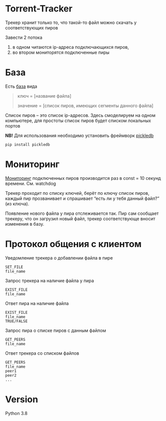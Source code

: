 # Torrent-Tracker

Трекер хранит только то, что такой-то файл можно скачать у соответствующих пиров

Завести 2 потока
1. в одном читаются ip-адреса подключающихся пиров, 
2. во втором мониторятся подключенные пиры

# База 
Есть [база](https://github.com/Aksinya-Bykova/Torrent-Tracker/blob/main/data/File-Peers.db) вида

> ключ = [название файла]
>
> значение = [список пиров, имеющих сегменты данного файла]

Список пиров – это список ip-адресов. Здесь смоделируем на одном компьютере, для простоты список пиров будет списком локальных портов

**NB!** Для использования необходимо установить фреймворк [pickledb](https://github.com/patx/pickledb)
```
pip install pickledb
```

# Мониторинг
[Мониторинг](https://github.com/Aksinya-Bykova/Torrent-Tracker/blob/main/monitoring.py) подключенных пиров производится раз в const = 10 секунд времени. См. watchdog

Трекер проходит по списку ключей, берёт по ключу список пиров, каждый пир прозванивает и спрашивает “есть ли у тебя данный файл?” (из ключа).

Появление нового файла у пира отслеживается так. Пир сам сообщает трекеру, что он загрузил новый файл, трекер соответствующе вносит изменения в базу.

# Протокол общения с клиентом
Уведомление трекера о добавлении файла в пире
```
SET_FILE
file_name
```

Запрос трекера на наличие файла у пира
```
EXIST_FILE
file_name
```

Ответ пира на наличие файла
```
EXIST_FILE
file_name
TRUE/FALSE
```

Запрос пира о списке пиров с данным файлом
```
GET_PEERS
file_name
```

Ответ трекера со списком файлов
```
GET_PEERS
file_name
peer1
peer2
...
```

# Version
Python 3.8
